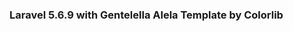 <!DOCTYPE html>
<html lang="en">
<head>
	<meta charset="UTF-8">
	<meta name="viewport" content="width=device-width, initial-scale=1.0">
	<meta http-equiv="X-UA-Compatible" content="ie=edge">
</head>
<body>
	<h3>Laravel 5.6.9 with Gentelella Alela Template by Colorlib</h3>
</body>
</html>

